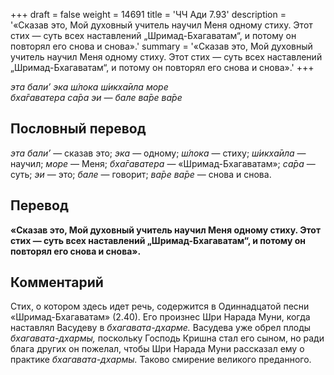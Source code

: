 +++
draft = false
weight = 14691
title = 'ЧЧ Ади 7.93'
description = '«Сказав это, Мой духовный учитель научил Меня одному стиху. Этот стих — суть всех наставлений „Шримад-Бхагаватам“, и потому он повторял его снова и снова».'
summary = '«Сказав это, Мой духовный учитель научил Меня одному стиху. Этот стих — суть всех наставлений „Шримад-Бхагаватам“, и потому он повторял его снова и снова».'
+++

_эта бали’ эка ш́лока ш́икха̄ила море  
бха̄гаватера са̄ра эи — бале ва̄ре ва̄ре_

## Пословный перевод

_эта_ _бали’_ — сказав это; _эка_ — одному; _ш́лока_ — стиху; _ш́икха̄ила_ — научил; _море_ — Меня; _бха̄гаватера_ — «Шримад-Бхагаватам»; _са̄ра_ — суть; _эи_ — это; _бале_ — говорит; _ва̄ре_ _ва̄ре_ — снова и снова.

## Перевод

**«Сказав это, Мой духовный учитель научил Меня одному стиху. Этот стих — суть всех наставлений „Шримад-Бхагаватам“, и потому он повторял его снова и снова».**

## Комментарий

Стих, о котором здесь идет речь, содержится в Одиннадцатой песни «Шримад-Бхагаватам» (2.40). Его произнес Шри Нарада Муни, когда наставлял Васудеву в _бхагавата-дхарме._ Васудева уже обрел плоды _бхагавата-дхармы,_ поскольку Господь Кришна стал его сыном, но ради блага других он пожелал, чтобы Шри Нарада Муни рассказал ему о практике _бхагавата-дхармы._ Таково смирение великого преданного.

